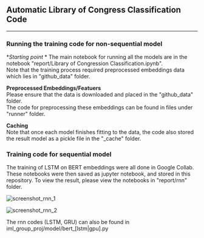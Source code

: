 ## Automatic Library of Congress Classification Code

---

### Running the training code for non-sequential model

**Starting point*  *
The main notebook for running all the models are in the notebook "report/Library of Congression Classification.ipynb".  
Note that the training process required preprocessed embeddings data which lies in "github_data" folder. 


**Preprocessed Embeddings/Featuers**  
Please ensure that the data is downloaded and placed in the "github_data" folder.  
The code for preprocessing these embeddings can be found in files under "runner" folder.

**Caching**  
Note that once each model finishes fitting to the data, the code also stored the result model as a pickle file in the "_cache" folder.



### Training code for sequential model

The training of LSTM on BERT embeddings were all done in Google Collab. 
These notebooks were then saved as jupyter notebook, and stored in this repository. 
To view the result, please view the notebooks in "report/rnn" folder.


![screenshot_rnn_1](https://github.com/ahmad-PH/iml_group_proj/blob/main/public/rnn_notebook_screenshot_1.png?raw=true)

![screenshot_rnn_2](https://github.com/ahmad-PH/iml_group_proj/blob/main/public/rnn_notebook_screenshot_2.png?raw=true)



The rnn codes (LSTM, GRU) can also be found in iml_group_proj/model/bert_[lstm|gpu].py
